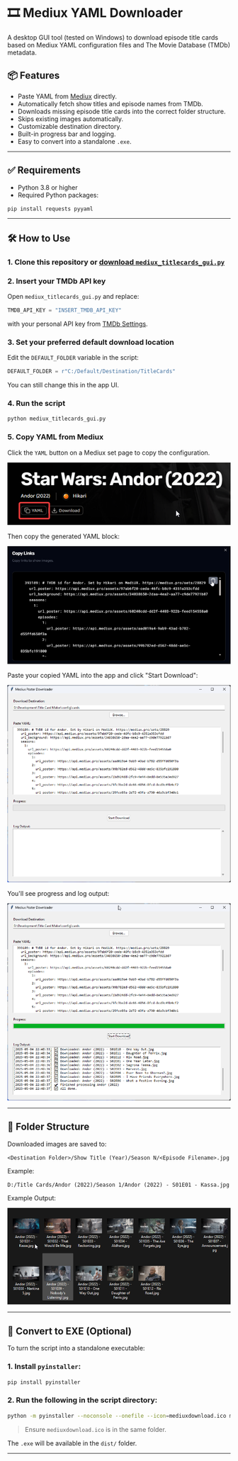 # 🎞️ Mediux YAML Downloader

A desktop GUI tool (tested on Windows) to download episode title cards based on Mediux YAML configuration files and The Movie Database (TMDb) metadata.

## 📦 Features

- Paste YAML from [Mediux](https://mediux.pro) directly.
- Automatically fetch show titles and episode names from TMDb.
- Downloads missing episode title cards into the correct folder structure.
- Skips existing images automatically.
- Customizable destination directory.
- Built-in progress bar and logging.
- Easy to convert into a standalone `.exe`.

---

## ✅ Requirements

- Python 3.8 or higher
- Required Python packages:

```bash
pip install requests pyyaml
```

---

## 🛠️ How to Use

### 1. Clone this repository or [download `mediux_titlecards_gui.py`](./mediux_titlecards_gui.py)

### 2. Insert your TMDb API key

Open `mediux_titlecards_gui.py` and replace:

```python
TMDB_API_KEY = "INSERT_TMDB_API_KEY"
```

with your personal API key from [TMDb Settings](https://www.themoviedb.org/settings/api).

### 3. Set your preferred default download location

Edit the `DEFAULT_FOLDER` variable in the script:

```python
DEFAULT_FOLDER = r"C:/Default/Destination/TitleCards"
```

You can still change this in the app UI.

### 4. Run the script

```bash
python mediux_titlecards_gui.py
```

### 5. Copy YAML from Mediux

Click the `YAML` button on a Mediux set page to copy the configuration.

![Copy YAML from Mediux](img/img1.png)

Then copy the generated YAML block:

![YAML Config](img/img2.png)

Paste your copied YAML into the app and click "Start Download":

![Paste YAML and Download](img/img3.png)

You'll see progress and log output:

![Download in Progress](img/img4.png)

---


## 📂 Folder Structure

Downloaded images are saved to:

```
<Destination Folder>/Show Title (Year)/Season N/<Episode Filename>.jpg
```

Example:

```
D:/Title Cards/Andor (2022)/Season 1/Andor (2022) - S01E01 - Kassa.jpg
```

Example Output:

![Example Output](img/img5.png)

---
## 💾 Convert to EXE (Optional)

To turn the script into a standalone executable:

### 1. Install `pyinstaller`:

```bash
pip install pyinstaller
```

### 2. Run the following in the script directory:

```bash
python -m pyinstaller --noconsole --onefile --icon=mediuxdownload.ico mediux_titlecards_gui.py
```

> Ensure `mediuxdownload.ico` is in the same folder.

The `.exe` will be available in the `dist/` folder.

---

